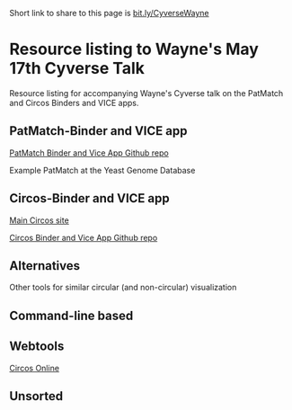 Short link to share to this page is [bit.ly/CyverseWayne](http://bit.ly/CyverseWayne)

# Resource listing to Wayne's May 17th Cyverse Talk
Resource listing for accompanying Wayne's Cyverse talk on the PatMatch and Circos Binders and VICE apps.

PatMatch-Binder and VICE app
----------------------------

[PatMatch Binder and Vice App Github repo](https://github.com/fomightez/patmatch-binder)

Example PatMatch at the Yeast Genome Database

Circos-Binder and VICE app
---------------------------

[Main Circos site](http://circos.ca/)

[Circos Binder and Vice App Github repo](https://github.com/fomightez/circos-binder)


Alternatives
------------

Other tools for similar circular (and non-circular) visualization

Command-line based
------------------

Webtools
--------

[Circos Online](http://mkweb.bcgsc.ca/tableviewer/)

Unsorted
-------

